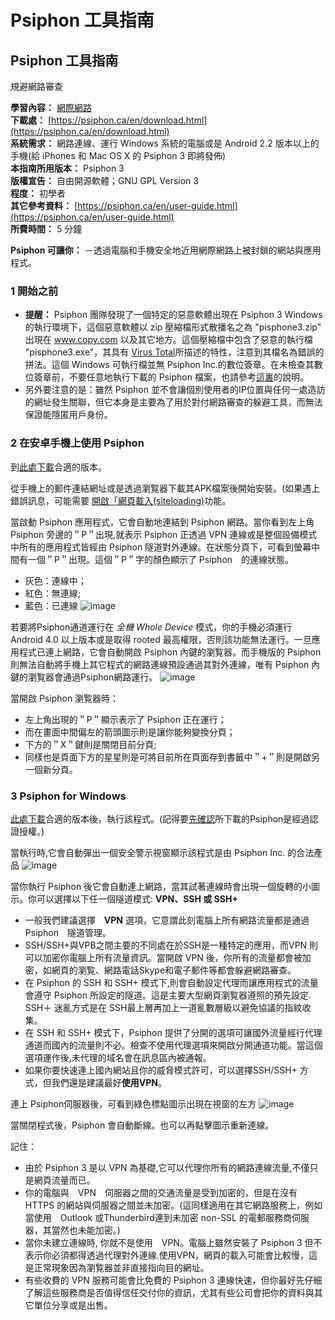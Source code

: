 [Title]: # ()
[Order]: # (0)

# Psiphon 工具指南

## Psiphon 工具指南
規避網路審查

**學習內容：** [網際網路](umbrella://lesson/the-internet)  
**下載處：** [https://psiphon.ca/en/download.html](https://psiphon.ca/en/download.html)  
**系統需求：** 網路連線、運行 Windows 系統的電腦或是 Android 2.2 版本以上的手機(給 iPhones 和 Mac OS X 的 Psiphon 3 即將發佈)  
**本指南所用版本：** Psiphon 3  
**版權宣告：** 自由開源軟體；GNU GPL Version 3  
**程度：** 初學者  
**其它參考資料：** [https://psiphon.ca/en/user-guide.html](https://psiphon.ca/en/user-guide.html)  
**所費時間：** 5 分鐘

**Psiphon 可讓你：**
－透過電腦和手機安全地近用網際網路上被封鎖的網站與應用程式。

### 1 開始之前
- **提醒：** Psiphon 團隊發現了一個特定的惡意軟體出現在 Psiphon 3 Windows 的執行環境下，這個惡意軟體以 zip 壓縮檔形式散播名之為 "pisphone3.zip" 出現在 www.copy.com 以及其它地方。這個壓縮檔中包含了惡意的執行檔 "pisphone3.exe"，其具有 [Virus Total](https://www.virustotal.com/en/file/54201e181615c7eb18ee5a5ca3a0b7924cf3097ac5214fbee530741b6a6bc3da/analysis/1372262585/)所描述的特性，注意到其檔名為錯誤的拼法。這個 Windows 可執行檔並無 Psiphon Inc.的數位簽章。在未檢查其數位簽章前，不要任意地執行下載的 Psiphon 檔案，也請參考[這裏](https://psiphon.ca/en.html#is_my_psiphon_3_for_windows_authentic)的說明。
- 另外要注意的是：雖然 Psiphon 並不會讓個別使用者的IP位置與任何一處造訪的網址發生關聯，但它本身是主要為了用於對付網路審查的躲避工具，而無法保證能隱匿用戶身份。

### 2 在安卓手機上使用 Psiphon
到[此處下載](https://psiphon.ca/en/download.html)合適的版本。 

從手機上的郵件連結網址或是透過瀏覧器下載其APK檔案後開始安裝。(如果遇上錯誤訊息，可能需要 [開啟「網頁載入(siteloading)](https://psiphon.ca/en/faq.html#android-enable-sideloading)功能。

當啟動 Psiphon 應用程式，它會自動地連結到 Psiphon 網路。當你看到左上角 Psiphon 旁邊的＂P＂出現,就表示 Psiphon 正透過 VPN 連線或是整個設備模式中所有的應用程式皆經由 Psiphon 隧道對外連線。在狀態分頁下，可看到螢幕中間有一個＂P＂出現。這個＂P＂字的顏色顯示了 Psiphon　的連線狀態。
- 灰色：連線中；
- 紅色：無連線;
- 藍色：已連線
![image](tool_psiphon1.png)

若要將Psiphon通道運行在 _全機 Whole Device_ 模式，你的手機必須運行 Android 4.0 以上版本或是取得 rooted 最高權限，否則該功能無法運行。一旦應用程式已連上網路，它會自動開啟 Psiphon 內鍵的瀏覧器。而手機版的 Psiphon 則無法自動將手機上其它程式的網路連線預設通過其對外連線，唯有 Psiphon 內鍵的瀏覧器會通過Psiphon網路運行。
![image](tool_psiphon2.png)

當開啟 Psiphon 瀏覧器時：
- 左上角出現的＂P＂顯示表示了 Psiphon 正在運行；
- 而在畫面中間偏左的箭頭圖示則是讓你能夠變換分頁；
- 下方的＂X＂鍵則是關閉目前分頁;
- 同樣也是頁面下方的星星則是可將目前所在頁面存到書籤中＂+＂則是開啟另一個新分頁。

### 3 Psiphon for Windows
[此處下載](https://psiphon.ca/en/download.html)合適的版本後，執行該程式。(記得要[先確認](https://psiphon.ca/en/faq.html#authentic-windows)所下載的Psiphon是經過認證授權。)

當執行時,它會自動彈出一個安全警示視窗顯示該程式是由 Psiphon Inc. 的合法產品
![image](tool_psiphon3.png)

當你執行 Psiphon 後它會自動連上網路，當其試著連線時會出現一個旋轉的小圖示。你可以選擇以下任一個隧道模式: **VPN、SSH 或 SSH+**

- 一般我們建議選擇　**VPN** 選項，它意謂此刻電腦上所有網路流量都是通過 Psiphon　隧道管理。
- SSH/SSH+與VPB之間主要的不同處在於SSH是一種特定的應用，而VPN 則可以加密你電腦上所有流量資訊。當開啟 VPN 後，你所有的流量都會被加密，如網頁的瀏覧、網路電話Skype和電子郵件等都會躲避網路審查。
- 在 Psiphon 的 SSH 和 SSH+ 模式下,則會自動設定代理而讓應用程式的流量會遵守 Psiphon 所設定的隧道。這是主要大型網頁瀏覧器遵照的預先設定. SSH＋ 迷亂方式是在 SSH最上層再加上一道亂數層級以避免協議的指紋收集。
- 在 SSH 和 SSH+ 模式下，Psiphon 提供了分開的選項可讓國外流量經行代理通道而國內的流量則不必。檢查不使用代理選項來開啟分開通道功能。當這個選項運作後,未代理的域名會在訊息區內被通報。
- 如果你要快速連上國內網站且你的威脅模式許可，可以選擇SSH/SSH+ 方式，但我們還是建議最好**使用VPN**。

連上 Psiphon伺服器後，可看到綠色標點圖示出現在視窗的左方
![image](tool_psiphon4.png)

當關閉程式後，Psiphon 會自動斷線。也可以再點擊圖示重新連線。

記住：
- 由於 Psiphon 3 是以 VPN 為基礎,它可以代理你所有的網路連線流量,不僅只是網頁流量而已。
- 你的電腦與　VPN　伺服器之間的交通流量是受到加密的，但是在沒有 HTTPS 的網站與伺服器之間並未加密。(這同樣適用在其它網路服務上，例如當使用　Outlook 或Thunderbird連到未加密 non-SSL 的電郵服務商伺服器，其當然也未能加密。)
- 當你未建立連線時, 你就不是使用　VPN。電腦上雖然安裝了 Psiphon 3 但不表示你必須都得透過代理對外連線.使用VPN，網頁的載入可能會比較慢，這是正常現象因為瀏覧器並非直接指向目的網址。
- 有些收費的 VPN 服務可能會比免費的 Psiphon 3 連線快速，但你最好先仔細了解這些服務商是否值得信任交付你的資訊，尤其有些公司會把你的資料與其它單位分享或是出售。
